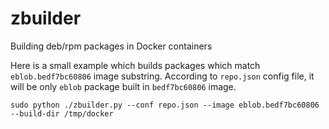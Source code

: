 # zbuilder
Building deb/rpm packages in Docker containers

Here is a small example which builds packages which match `eblob.bedf7bc60806` image substring.
According to `repo.json` config file, it will be only `eblob` package built in `bedf7bc60806` image.

```
sudo python ./zbuilder.py --conf repo.json --image eblob.bedf7bc60806 --build-dir /tmp/docker
```
